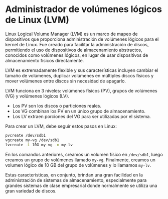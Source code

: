# Administrador de volúmenes lógicos de Linux (LVM)

Linux Logical Volume Manager (LVM) es un marco de mapeo de dispositivos que proporciona administración de volúmenes lógicos para el kernel de Linux. Fue creado para facilitar la administración de discos, permitiendo el uso de dispositivos de almacenamiento abstractos, conocidos como volúmenes lógicos, en lugar de usar dispositivos de almacenamiento físicos directamente.

LVM es extremadamente flexible y sus características incluyen cambiar el tamaño de volúmenes, duplicar volúmenes en múltiples discos físicos y mover volúmenes entre discos sin necesidad de apagarlo.

LVM funciona en 3 niveles: volúmenes físicos (PV), grupos de volúmenes (VG) y volúmenes lógicos (LV).

- Los PV son los discos o particiones reales.
- Los VG combinan los PV en un único grupo de almacenamiento.
- Los LV extraen porciones del VG para ser utilizadas por el sistema.

Para crear un LVM, debe seguir estos pasos en Linux:

```bash
pvcreate /dev/sdb1
vgcreate my-vg /dev/sdb1
lvcreate -L 10G my-vg -n my-lv
```

En los comandos anteriores, creamos un volumen físico en `/dev/sdb1`, luego creamos un grupo de volúmenes llamado `my-vg`. Finalmente, creamos un volumen lógico de 10 GB del grupo de volúmenes y lo llamamos `my-lv`.

Estas características, en conjunto, brindan una gran facilidad en la administración de sistemas de almacenamiento, especialmente para grandes sistemas de clase empresarial donde normalmente se utiliza una gran variedad de discos.
